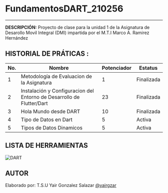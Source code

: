 # FundamentosDART_210256
----

**DESCRIPCIÓN:**
Proyecto de clase para la unidad 1 de la Asignatura de Desarollo Movil Integral (DMI) impartida por el M.T.I Marco A. Ramirez Hernández 

## HISTORIAL DE PRÁTICAS :

|No.|Nombre|Potenciador|Estatus|
|--|--|--|--|
|1|Metodología de Evaluacion de la Asignatura|1|Finalizada|
|2|Instalación y Configuracion del Entorno de Desarrollo de Flutter/Dart|23|Finalizada|
|3|Hola Mundo desde DART|10|Finalizada|
|4|Tipo de Datos en Dart|5|Activa|
|5|Tipos de Datos Dinamicos|5|Activa|

## LISTA DE HERRAMIENTAS
![DART](https://img.shields.io/badge/Dart-0175C2?style=for-the-badge&logo=dart&logoColor=white)

## AUTOR
Elaborado por: T.S.U Yair Gonzalez Salazar [@yairgzar](https://github.com/yairgzar)